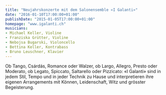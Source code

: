 ```yaml
---
title: "Neujahrskonzerte mit dem Salonensemble «I Galanti»"
date: "2016-01-10T17:00:00+01:00"
publishDate: "2015-01-05T17:00:00+01:00"
homepage: "www.igalanti.ch"
musicians:
- Michael Keller, Violine
- Franziska Grütter, Violine
- Nebojsa Bugarski, Violoncello
- Bettina Keller, Kontrabass
- Bruno Leuschner, Klavier
---
```


Ob Tango, Csárdás, Romance oder Walzer, ob Largo, Allegro, Presto oder Moderato, ob 
Legato, Spiccato, Saltarello oder Pizzicato: «I Galanti» sind in jedem Stil, Tempo
und in jeder Technik zu Hause und interpretieren ihre eigenen Arrangements mit Können,
Leidenschaft, Witz und grösster Begeisterung.
